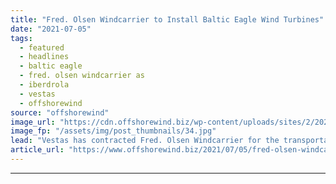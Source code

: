 ```yaml
---
title: "Fred. Olsen Windcarrier to Install Baltic Eagle Wind Turbines"
date: "2021-07-05"
tags: 
  - featured
  - headlines
  - baltic eagle
  - fred. olsen windcarrier as
  - iberdrola
  - vestas
  - offshorewind
source: "offshorewind"
image_url: "https://cdn.offshorewind.biz/wp-content/uploads/sites/2/2021/07/05120008/Blue-Tern-at-Moray-East.jpg"
image_fp: "/assets/img/post_thumbnails/34.jpg"
lead: "Vestas has contracted Fred. Olsen Windcarrier for the transportation and installation of 50 of"
article_url: "https://www.offshorewind.biz/2021/07/05/fred-olsen-windcarrier-to-install-baltic-eagle-wind-turbines/"
---
```


---
